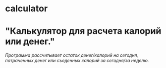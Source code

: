 # calculator
# "Калькулятор для расчета калорий или денег."
*Программа рассчитывает остаток денег/калорий на сегодня, 
потраченных денег или съеденных калорий за сегодня/за неделю.*


